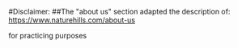 #Disclaimer: 
##The "about us" section adapted the description of: https://www.naturehills.com/about-us

for practicing purposes
